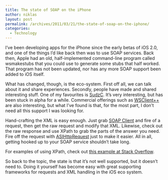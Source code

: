 ```yaml
---
title: The state of SOAP on the iPhone
author: niklas
layout: post
permalink: /archives/2011/03/21/the-state-of-soap-on-the-iphone/
categories:
  - Technology
---
```

I&#8217;ve been developing apps for the iPhone since the early betas of iOS 2.0, and one of the things I&#8217;d like back then was to use SOAP services. Back then, Apple had an old, half-implemented command-line program called wsmakestubs that you could use to generate some stubs that half worked. That program has not been updated, nor has any more SOAP support been added to iOS itself.

What has changed, though, is the eco-system. First off all, we can talk about it and share experiences. Secondly, people have made and shared interesting stuff. One of my favourites is [SudzC][1]. It&#8217;s very interesting, but has been stuck in alpha for a while. Commercial offerings such as [WSClient++][2] are also interesting, but what I&#8217;ve found is that, for the most part, I don&#8217;t need all this support I was looking for.

Hand-crafting the XML is easy enough. Just grab [SOAP Client][3] and fire of a request, then get the raw request and modify that XML. Likewise, check out the raw response and use XPath to grab the parts of the answer you need. Fire off the request with [ASIHttpRequest][4] just to make it easier. All in all, getting hooked up to your SOAP service shouldn&#8217;t take long.

For examples of using XPath, check out [this example at Stack Overflow][5]. 

So back to the topic, the state is that it&#8217;s not well supported, but it doesn&#8217;t need to. Doing it yourself has become easy with great supporting frameworks for requests and XML handling in the iOS eco system.

 [1]: http://sudzc.com/
 [2]: http://wsclient.neurospeech.com/tag/ios/
 [3]: http://ditchnet.org/soapclient/
 [4]: http://allseeing-i.com/ASIHTTPRequest/
 [5]: http://stackoverflow.com/questions/4792475/parsing-soap-result-using-touchxml-in-ios-sdk-ipad